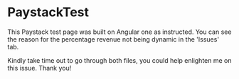 # PaystackTest
This Paystack test page was built on Angular one as instructed. You can see the reason for the percentage revenue not being dynamic in the 'Issues' tab.

Kindly take time out to go through both files, you could help enlighten me on this issue.
Thank you!
